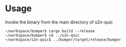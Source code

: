 # Usage
Invoke the binary from the main directory of s2n-quic

```
~/workspace/bumper$ cargo build --release
~/workspace/bumper$ cd ../s2n-quic
~/workspace/s2n-quic$ ../bumper/target/release/bumper
```